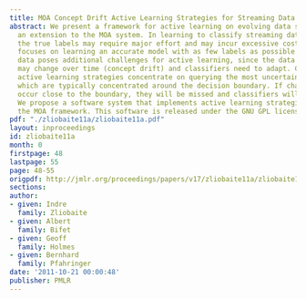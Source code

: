 ```yaml
---
title: MOA Concept Drift Active Learning Strategies for Streaming Data
abstract: We present a framework for active learning on evolving data streams, as
  an extension to the MOA system. In learning to classify streaming data, obtaining
  the true labels may require major effort and may incur excessive cost. Active learning
  focuses on learning an accurate model with as few labels as possible. Streaming
  data poses additional challenges for active learning, since the data distribution
  may change over time (concept drift) and classifiers need to adapt. Conventional
  active learning strategies concentrate on querying the most uncertain instances,
  which are typically concentrated around the decision boundary. If changes do not
  occur close to the boundary, they will be missed and classifiers will fail to adapt.
  We propose a software system that implements active learning strategies, extending
  the MOA framework. This software is released under the GNU GPL license.
pdf: "./zliobaite11a/zliobaite11a.pdf"
layout: inproceedings
id: zliobaite11a
month: 0
firstpage: 48
lastpage: 55
page: 48-55
origpdf: http://jmlr.org/proceedings/papers/v17/zliobaite11a/zliobaite11a.pdf
sections: 
author:
- given: Indre
  family: Zliobaite
- given: Albert
  family: Bifet
- given: Geoff
  family: Holmes
- given: Bernhard
  family: Pfahringer
date: '2011-10-21 00:00:48'
publisher: PMLR
---
```

